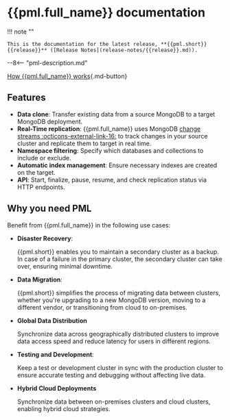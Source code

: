 # {{pml.full_name}} documentation

!!! note ""

    This is the documentation for the latest release, **{{pml.short}} {{release}}** ([Release Notes](release-notes/{{release}}.md)).


--8<-- "pml-description.md"

[How {{pml.full_name}} works](intro.md){.md-button}

## Features

* **Data clone**: Transfer existing data from a source MongoDB to a target MongoDB deployment.
* **Real-Time replication**: {{pml.full_name}} uses MongoDB [change streams :octicons-external-link-16:](https://mongodb.com/docs/manual/changeStreams/) to track changes in your source cluster and replicate them to target in real time.
* **Namespace filtering**: Specify which databases and collections to include or exclude.
* **Automatic index management**: Ensure necessary indexes are created on the target.
* **API**: Start, finalize, pause, resume, and check replication status via HTTP endpoints.

## Why you need PML

Benefit from {{pml.full_name}} in the following use cases:

* **Disaster Recovery**:

    {{pml.short}} enables you to maintain a secondary cluster as a backup. In case of a failure in the primary cluster, the secondary cluster can take over, ensuring minimal downtime.
    
* **Data Migration**:

    {{pml.short}} simplifies the process of migrating data between clusters, whether you're upgrading to a new MongoDB version, moving to a different vendor, or transitioning from cloud to on-premises.

* **Global Data Distribution**

    Synchronize data across geographically distributed clusters to improve data access speed and reduce latency for users in different regions.

* **Testing and Development**:

    Keep a test or development cluster in sync with the production cluster to ensure accurate testing and debugging without affecting live data.

* **Hybrid Cloud Deployments**

    Synchronize data between on-premises clusters and cloud clusters, enabling hybrid cloud strategies.
